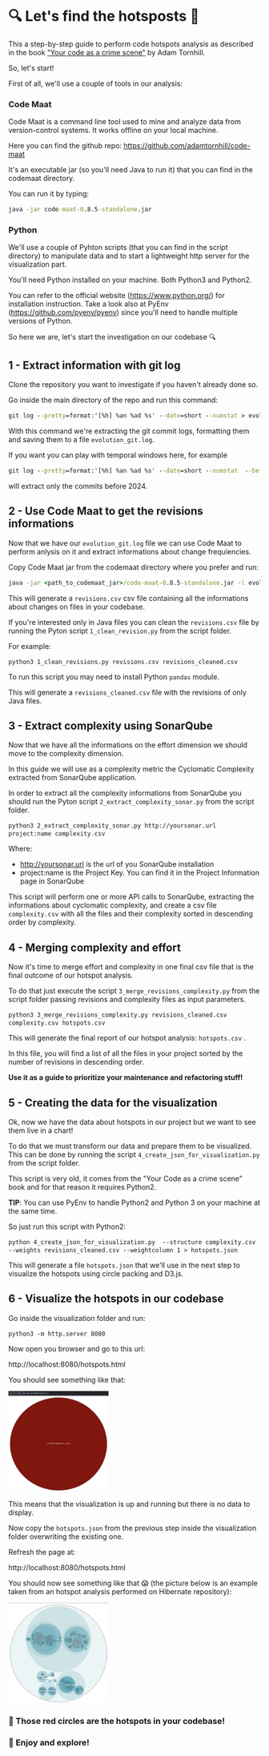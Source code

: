 # 🔍 Let's find the hotsposts 🔴

This a step-by-step guide to perform code hotspots analysis as described in the book ["Your code as a crime scene"](https://pragprog.com/titles/atcrime2/your-code-as-a-crime-scene-second-edition/) by Adam Tornhill.

So, let's start!

First of all, we'll use a couple of tools in our analysis:

### Code Maat
Code Maat is a command line tool used to mine and analyze data from version-control systems. It works offline on your local machine.

Here you can find the github repo:
https://github.com/adamtornhill/code-maat

It's an executable jar (so you'll need Java to run it) that you can find in the codemaat directory.

You can run it by typing:

``` cmd
java -jar code-maat-0.8.5-standalone.jar
```

### Python
We'll use a couple of Pyhton scripts (that you can find in the script directory) to manipulate data and to start a lightweight http server for the visualization part.

You'll need Python installed on your machine. 
Both Python3 and Python2.

You can refer to the official website (https://www.python.org/) for installation instruction.
Take a look also at PyEnv (https://github.com/pyenv/pyenv) since you'll need to handle multiple versions of Python.

So here we are, let's start the investigation on our codebase 🔍

## 1 - Extract information with git log

Clone the repository you want to investigate if you haven't already done so.

Go inside the main directory of the repo and run this command:

``` cmd
git log --pretty=format:'[%h] %an %ad %s' --date=short --numstat > evolution_git.log
```
With this command we're extracting the git commit logs, formatting them and saving them to a file `evolution_git.log`.

If you want you can play with temporal windows here, for example 
``` cmd
git log --pretty=format:'[%h] %an %ad %s' --date=short --numstat  --before=2024-01-01 > evolution_git.log
```
will extract only the commits before 2024.

## 2 - Use Code Maat to get the revisions informations

Now that we have our `evolution_git.log` file we can use Code Maat to perform anlysis on it and extract informations about change frequiencies.

Copy Code Maat jar from the codemaat directory where you prefer and run:

``` cmd
java -jar <path_to_codemaat_jar>/code-maat-0.8.5-standalone.jar -l evolution_git.log -c git -a revisions > revisions.csv
``` 
This will generate a `revisions.csv` csv file containing all the informations about changes on files in your codebase.

If you're interested only in Java files you can clean the `revisions.csv` file by running the Pyton script `1_clean_revision.py` from the script folder.

For example:
```
python3 1_clean_revisions.py revisions.csv revisions_cleaned.csv
```
To run this script you may need to install Python `pandas` module.

This will generate a `revisions_cleaned.csv` file with the revisions of only Java files.

## 3 - Extract complexity using SonarQube

Now that we have all the informations on the effort dimension we should move to the complexity dimension.

In this guide we will use as a complexity metric the Cyclomatic Complexity extracted from SonarQube application.

In order to extract all the complexity informations from SonarQube you should run the Pyton script `2_extract_complexity_sonar.py` from the script folder.
```
python3 2_extract_complexity_sonar.py http://yoursonar.url project:name complexity.csv
```
Where:
- http://yoursonar.url is the url of you SonarQube installation
- project:name is the Project Key. You can find it in the Project Information page in SonarQube

This script will perform one or more API calls to SonarQube, extracting the informations about cyclomatic complexity, and create a csv file `complexity.csv` with all the files and their complexity sorted in descending order by complexity.

## 4 - Merging complexity and effort

Now it's time to merge effort and complexity in one final csv file that is the final outcome of our hotspot analysis.

To do that just execute the script `3_merge_revisions_complexity.py` from the script folder passing revisions and complexity files as input parameters.
```
python3 3_merge_revisions_complexity.py revisions_cleaned.csv complexity.csv hotspots.csv
```
This will generate the final report of our hotspot analysis: `hotspots.csv` .

In this file, you will find a list of all the files in your project sorted by the number of revisions in descending order.

**Use it as a guide to prioritize your maintenance and refactoring stuff!**
## 5 - Creating the data for the visualization

Ok, now we have the data about hotspots in our project but we want to see them live in a chart!

To do that we must transform our data and prepare them to be visualized. This can be done by running the script `4_create_json_for_visualization.py` from the script folder.

This script is very old, it comes from the "Your Code as a crime scene" book and for that reason it requires Python2.

**TIP**: You can use PyEnv to handle Python2 and Python 3 on your machine at the same time.

So just run this script with Python2:
```
python 4_create_json_for_visualization.py  --structure complexity.csv --weights revisions_cleaned.csv --weightcolumn 1 > hotspots.json
```
This will generate a file `hotspots.json` that we'll use in the next step to visualize the hotspots using circle packing and D3.js.

## 6 - Visualize the hotspots in our codebase

Go inside the visualization folder and run:
```
python3 -m http.server 8080
```
Now open you browser and go to this url:

http://localhost:8080/hotspots.html

You should see something like that:

<img src="./images/no_data.png" width="200" height="200" />

This means that the visualization is up and running but there is no data to display.

Now copy the `hotspots.json` from the previous step inside the visualization folder overwriting the existing one.

Refresh the page at:

http://localhost:8080/hotspots.html

You should now see something like that 😱 (the picture below is an example taken from an hotspot analysis performed on Hibernate repository):

<img src="./images/hibernate.png" width="200" height="200" />

### 🔴 Those red circles are the hotspots in your codebase!
### 🎉 Enjoy and explore!
